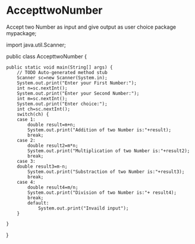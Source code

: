 # AccepttwoNumber
Accept two Number as input and give output as user choice
package mypackage;

import java.util.Scanner;

public class AccepttwoNumber {

	public static void main(String[] args) {
		// TODO Auto-generated method stub
		Scanner sc=new Scanner(System.in);
		System.out.print("Enter your First Number:");
		int n=sc.nextInt();
		System.out.print("Enter your Second Number:");
		int m=sc.nextInt();
		System.out.print("Enter choice:");
		int ch=sc.nextInt();
		switch(ch) {
		case 1:
			double result=m+n;
			System.out.print("Addition of two Number is:"+result);
			break;
		case 2:
			double result2=m*n;
			System.out.print("Multiplication of two Number is:"+result2);
			break;
		case 3:
		double result3=m-n;
			System.out.print("Substraction of two Number is:"+result3);
			break;
		case 4:
			double result4=m/n;
			System.out.print("Division of two Number is:"+ result4);
			break;
			default:
				System.out.print("Invaild input");
		}
         
	}

}
